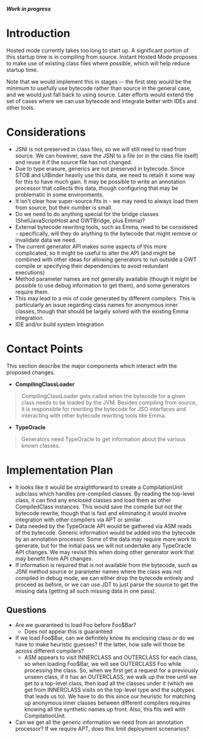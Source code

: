 **_Work in progress_**

# Introduction

Hosted mode currently takes too long to start up.  A significant portion of this startup time is in compiling from source.  Instant Hosted Mode proposes to make use of existing class files where possible, which will help reduce startup time.

Note that we would implement this in stages -- the first step would be the minimum to usefully use bytecode rather than source in the general case, and we would just fall back to using source.  Later efforts would extend the set of cases where we can use bytecode and integrate better with IDEs and other tools.

# Considerations
  * JSNI is not preserved in class files, so we will still need to read from source.  We can however, save the JSNI to a file (or in the class file itself) and reuse it if the source file has not changed.
  * Due to type erasure, generics are not preserved in bytecode.  Since STOB and UIBinder heavily use this data, we need to retain it some way for this to have much gain.  It may be possible to write an annotation processor that collects this data, though configuring that may be problematic in some environments.
  * It isn't clear how super-source fits in - we may need to always load them from source, but their number is small.
  * Do we need to do anything special for the bridge classes (ShellJavaScriptHost and GWTBridge, plus Emma)?
  * External bytecode rewriting tools, such as Emma, need to be considered - specifically, will they do anything to the bytecode that might remove or invalidate data we need.
  * The current generator API makes some aspects of this more complicated, so it might be useful to alter the API (and might be combined with other ideas for allowing generators to run outside a GWT compile or specifying their dependencies to avoid redundant executions)
  * Method parameter names are not generally available (though it might be possible to use debug information to get them), and some generators require them.
  * This may lead to a mix of code generated by different compilers.  This is particularly an issue regarding class names for anonymous inner classes, though that should be largely solved with the existing Emma integration.
  * IDE and/or build system integration


# Contact Points
This section describe the major components which interact with the proposed changes.
  * **CompilingClassLoader**
> CompilingClassLoader gets called when the bytecode for a given class needs to be loaded
> by the JVM.  Besides compiling from source, it is responsible for rewriting the bytecode
> for JSO interfaces and interacting with other bytecode rewriting tools like Emma.
  * **TypeOracle**
> Generators need TypeOracle to get information about the various known classes.

# Implementation Plan
  * It looks like it would be straightforward to create a CompilationUnit subclass which handles pre-compiled classes.  By reading the top-level class, it can find any enclosed classes and load them as other CompiledClass instances.  This would save the compile but not the bytecode rewrite, though that is fast and eliminating it would involve integration with other compilers via APT or similar.
  * Data needed by the TypeOracle API would be gathered via ASM reads of the bytecode.  Generic information would be added into the bytecode by an annotation processor.  Some of the data may require more work to generate, but for the initial pass we will not undertake any TypeOracle API changes.  We may revisit this when doing other generator work that may benefit from API changes.
  * If information is required that is not available from the bytecode, such as JSNI method source or parameter names where the class was not compiled in debug mode, we can either drop the bytecode entirely and proceed as before, or we can use JDT to just parse the source to get the missing data (getting all such missing data in one pass).

## Questions
  * Are we guaranteed to load Foo before Foo$Bar?
    * Does not appear this is guaranteed
  * If we load Foo$Bar, can we definitely know its enclosing class or do we have to make heuristic guesses?  If the latter, how safe will those be across different compilers?
    * ASM appears to visit INNERCLASS and OUTERCLASS for each class, so when loading Foo$Bar, we will see OUTERCLASS Foo while processing the class.  So, when we first get a request for a previously unseen class, if it has an OUTERCLASS, we walk up the tree until we get to a top-level class, then load all the classes under it (which we get from INNERCLASS visits on the top-level type and the subtypes that leads us to).  We have to do this since our heuristic for matching up anonymous inner classes between different compilers requires knowing all the synthetic names up front.  Also, this fits well with CompilationUnit.
  * Can we get all the generic information we need from an annotation processor?  If we require APT, does this limit deployment scnenarios?
